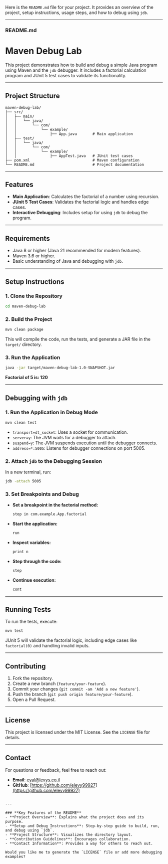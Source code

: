 Here is the `README.md` file for your project. It provides an overview of the project, setup instructions, usage steps, and how to debug using `jdb`.

---

### **README.md**


# Maven Debug Lab

This project demonstrates how to build and debug a simple Java program using Maven and the `jdb` debugger. It includes a factorial calculation program and JUnit 5 test cases to validate its functionality.

---

## **Project Structure**
```
maven-debug-lab/
├── src/
│   ├── main/
│   │   └── java/
│   │       └── com/
│   │           └── example/
│   │               ├── App.java       # Main application
│   ├── test/
│   │   └── java/
│   │       └── com/
│   │           └── example/
│   │               ├── AppTest.java   # JUnit test cases
├── pom.xml                            # Maven configuration
└── README.md                          # Project documentation
```

---

## **Features**
- **Main Application**: Calculates the factorial of a number using recursion.
- **JUnit 5 Test Cases**: Validates the factorial logic and handles edge cases.
- **Interactive Debugging**: Includes setup for using `jdb` to debug the program.

---

## **Requirements**
- Java 8 or higher (Java 21 recommended for modern features).
- Maven 3.6 or higher.
- Basic understanding of Java and debugging with `jdb`.

---

## **Setup Instructions**

### **1. Clone the Repository**
```bash
cd maven-debug-lab
```

### **2. Build the Project**
```bash
mvn clean package
```

This will compile the code, run the tests, and generate a JAR file in the `target/` directory.

### **3. Run the Application**
```bash
java -jar target/maven-debug-lab-1.0-SNAPSHOT.jar
```
<B>Factorial of 5 is: 120</B>


---

## **Debugging with `jdb`**

### **1. Run the Application in Debug Mode**
```bash
mvn clean test
```

- `transport=dt_socket`: Uses a socket for communication.
- `server=y`: The JVM waits for a debugger to attach.
- `suspend=y`: The JVM suspends execution until the debugger connects.
- `address=*:5005`: Listens for debugger connections on port 5005.

### **2. Attach `jdb` to the Debugging Session**
In a new terminal, run:
```bash
jdb -attach 5005
```

### **3. Set Breakpoints and Debug**
- **Set a breakpoint in the factorial method:**
  ```bash
  stop in com.example.App.factorial
  ```
- **Start the application:**
  ```bash
  run
  ```
- **Inspect variables:**
  ```bash
  print n
  ```
- **Step through the code:**
  ```bash
  step
  ```
- **Continue execution:**
  ```bash
  cont
  ```

---

## **Running Tests**

To run the tests, execute:
```bash
mvn test
```

JUnit 5 will validate the factorial logic, including edge cases like `factorial(0)` and handling invalid inputs.

---

## **Contributing**
1. Fork the repository.
2. Create a new branch (`feature/your-feature`).
3. Commit your changes (`git commit -am 'Add a new feature'`).
4. Push the branch (`git push origin feature/your-feature`).
5. Open a Pull Request.

---

## **License**
This project is licensed under the MIT License. See the `LICENSE` file for details.

---

## **Contact**
For questions or feedback, feel free to reach out:
- **Email**: eyal@levys.co.il
- **GitHub**: [https://github.com/elevy99927](https://github.com/elevy99927)
```

---

### **Key Features of the README**
- **Project Overview**: Explains what the project does and its purpose.
- **Setup and Debug Instructions**: Step-by-step guide to build, run, and debug using `jdb`.
- **Project Structure**: Visualizes the directory layout.
- **Contribution Guidelines**: Encourages collaboration.
- **Contact Information**: Provides a way for others to reach out.

Would you like me to generate the `LICENSE` file or add more debugging examples?